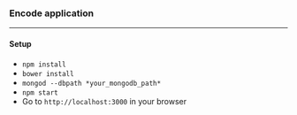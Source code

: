 ### Encode application 
---

#### Setup
- `npm install`
- `bower install`
- `mongod --dbpath *your_mongodb_path*`
- `npm start`
- Go to `http://localhost:3000` in your browser


